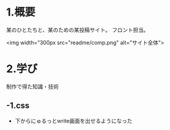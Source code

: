 # 1.概要

某のひとたちと、某のための某投稿サイト。
フロント担当。

<img width="300px src="readme/comp.png" alt="サイト全体">
                                                   
# 2.学び

制作で得た知識・技術

## -1.css

* 下からにゅるっとwrite画面を出せるようになった




